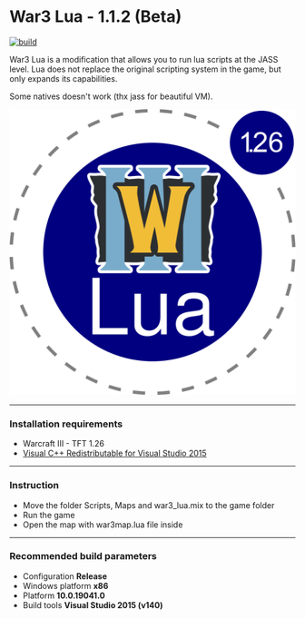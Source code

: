 # War3 Lua - 1.1.2 (Beta)

[![build](https://github.com/Ev3nt/war3_lua/actions/workflows/build.yml/badge.svg)](https://github.com/Ev3nt/war3_lua/actions/workflows/build.yml)

War3 Lua is a modification that allows you to run lua scripts at the JASS level. Lua does not replace the original scripting system in the game, but only expands its capabilities.

Some natives doesn't work (thx jass for beautiful VM).

![](https://github.com/Ev3nt/war3_lua/blob/master/war3_lua.png)

---
### Installation requirements
* Warcraft III - TFT 1.26 
* [Visual C++ Redistributable for Visual Studio 2015](https://www.microsoft.com/en-US/download/details.aspx?id=48145)

---
### Instruction
* Move the folder Scripts, Maps and war3_lua.mix to the game folder
* Run the game
* Open the map with war3map.lua file inside

---
### Recommended build parameters
* Configuration **Release**
* Windows platform **x86**
* Platform **10.0.19041.0**
* Build tools **Visual Studio 2015 (v140)**
